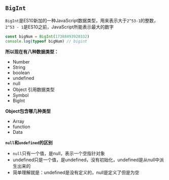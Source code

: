 ## `BigInt`

`BigInt`是ES10新加的一种JavaScript数据类型，用来表示大于`2^53-1`的整数，`2^53 - 1`是ES10之前，JavaScript所能表示最大的数字

```js
const bigNum = BigInt(17388493920332)
console.log(typeof bigNum) // bigint
```

**所以现在有八种数据类型：**

- Number
- String
- boolean
- undefined
- null
- Object         引用数据类型
- Symbol
- BigInt

**Object包含哪几种类型**

- Array
- function
- Data

**`null`和`undefined`的区别**

- `null`只有一个值，是null，表示一个空指针对象
- undefined只是一个值，是undefined，没有初始化，undefined是从null中派生出来的
- 简单理解就是：undefined是没有定义的，null是定义了但是为空

